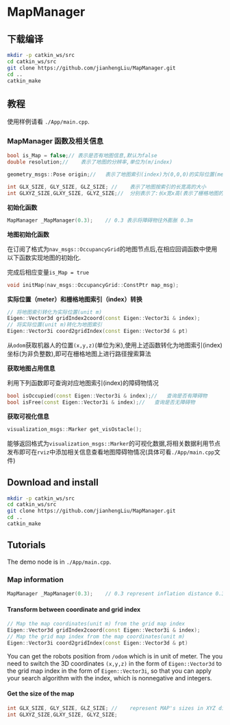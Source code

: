 # MapManager

## 下载编译

```bash
mkdir -p catkin_ws/src
cd catkin_ws/src
git clone https://github.com/jianhengLiu/MapManager.git
cd ..
catkin_make
```

## 教程

使用样例请看 `./App/main.cpp`. 

### MapManager 函数及相关信息

```cpp
bool is_Map = false;// 表示是否有地图信息,默认为false
double resolution;//	表示了地图的分辨率,单位为(m/index)

geometry_msgs::Pose origin;//	表示了地图索引(index)为(0,0,0)的实际位置(meter)

int GLX_SIZE, GLY_SIZE, GLZ_SIZE; //	表示了地图按索引的长宽高的大小
int GLXYZ_SIZE,GLXY_SIZE, GLYZ_SIZE;//	分别表示了:长x宽x高(表示了栅格地图的大小),长x宽,宽x高
```



**初始化函数**

```cpp
MapManager _MapManager(0.3);	// 0.3 表示将障碍物往外膨胀 0.3m
```

**地图初始化函数**

在订阅了格式为`nav_msgs::OccupancyGrid`的地图节点后,在相应回调函数中使用以下函数实现地图的初始化.

完成后相应变量`is_Map = true`

```cpp
void initMap(nav_msgs::OccupancyGrid::ConstPtr map_msg);
```

**实际位置（meter）和栅格地图索引（index）转换**

```cpp
// 将地图索引转化为实际位置(unit m)
Eigen::Vector3d gridIndex2coord(const Eigen::Vector3i & index);
// 将实际位置(unit m)转化为地图索引
Eigen::Vector3i coord2gridIndex(const Eigen::Vector3d & pt)
```

从`odom`获取机器人的位置`(x,y,z)`(单位为米),使用上述函数转化为地图索引(index)坐标(为非负整数),即可在栅格地图上进行路径搜索算法

**获取地图占用信息**

利用下列函数即可查询对应地图索引(index)的障碍物情况

```cpp
bool isOccupied(const Eigen::Vector3i & index);//	查询是否有障碍物
bool isFree(const Eigen::Vector3i & index);//	查询是否无障碍物
```

**获取可视化信息**

```cpp
visualization_msgs::Marker get_visOstacle();
```

能够返回格式为`visualization_msgs::Marker`的可视化数据,将相关数据利用节点发布即可在`rviz`中添加相关信息查看地图障碍物情况(具体可看`./App/main.cpp`文件)



## Download and install

```bash
mkdir -p catkin_ws/src
cd catkin_ws/src
git clone https://github.com/jianhengLiu/MapManager.git
cd ..
catkin_make
```

## Tutorials

The demo node is in `./App/main.cpp`. 

### Map information

```cpp
MapManager _MapManager(0.3);	// 0.3 represent inflation distance 0.3m
```

#### Transform between coordinate and grid index 

```cpp
// Map the map coordinates(unit m) from the grid map index
Eigen::Vector3d gridIndex2coord(const Eigen::Vector3i & index);
// Map the grid map index from the map coordinates(unit m)
Eigen::Vector3i coord2gridIndex(const Eigen::Vector3d & pt)
```

You can get the robots position from `/odom` which is in unit of meter. The you need to switch the 3D coordinates `(x,y,z)` in the form of  `Eigen::Vector3d` to the grid map index in the form of `Eigen::Vector3i`, so that you can apply your search algorithm with the index, which is nonnegative and integers.

#### Get the size of the map

```cpp
int GLX_SIZE, GLY_SIZE, GLZ_SIZE; //	represent MAP's sizes in XYZ dimension respectively
int GLXYZ_SIZE,GLXY_SIZE, GLYZ_SIZE;
```

